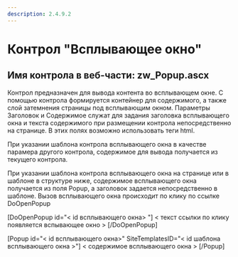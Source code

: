 ```yaml
---
description: 2.4.9.2
---
```


# Контрол "Всплывающее окно"

## Имя контрола в веб-части: zw\_Popup.ascx

Контрол предназначен для вывода контента во всплывающем окне. С помощью контрола формируется контейнер для содержимого, а также слой затемнения страницы под всплывающим окном. Параметры Заголовок и Содержимое служат для задания заголовка всплывающего окна и текста содержимого при размещении контрола непосредственно на странице. В этих полях возможно использовать теги html.

При указании шаблона контрола всплывающего окна в качестве парамера другого контрола, содержимое для вывода получается из текущего контрола.

При указании шаблона контрола всплывающего окна на странице или в шаблоне в структуре ниже, содержимое всплывающего окна получается из поля Popup, а заголовок задается непосредственно в шаблоне. Вызов всплывающего окна происходит по клику по ссылке DoOpenPopup

\[DoOpenPopup id="&lt; id всплывающего окна&gt; "\] &lt; текст ссылки по клику появляется вспывающее окно &gt; \[/DoOpenPopup\]

\[Popup id="&lt; id всплывающего окна&gt;" SiteTemplatesID="&lt; id шаблона всплывающего окна &gt;"\] &lt; содержимое всплывающего окна &gt; \[/Popup\]

